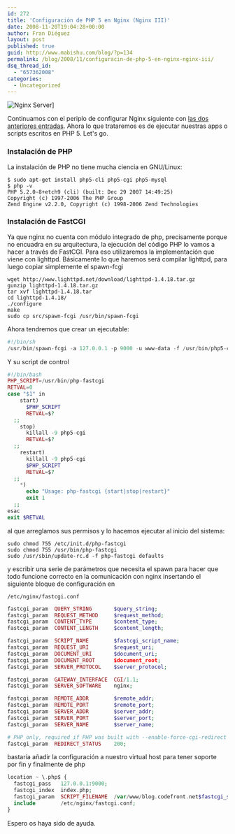 ```yaml
---
id: 272
title: 'Configuración de PHP 5 en Nginx (Nginx III)'
date: 2008-11-20T19:04:28+00:00
author: Fran Diéguez
layout: post
published: true
guid: http://www.mabishu.com/blog/?p=134
permalink: /blog/2008/11/configuracin-de-php-5-en-nginx-nginx-iii/
dsq_thread_id:
  - "657362008"
categories:
  - Uncategorized
---
```

<div class="aligncenter">

![](/assets/nginx-black-logo.jpg "Nginx Server")]
</div>

Continuamos con el periplo
de configurar Nginx siguiente con [las
dos](http://www.mabishu.com/blog/2008/05/07/servidor-optimizado-con-nginx-y-memcached "Web Server optimizado con Nginx")
[anteriores
entradas](http://www.mabishu.com/blog/2008/05/08/configuracion-de-virtualhosts-en-nginx-con-php-5-nginx-ii "Configuración de VirtualHosts en Nginx").
Ahora lo que trataremos es de ejecutar nuestras apps o scripts escritos
en PHP 5. Let's go.

### Instalación de PHP

La instalación de PHP no tiene mucha ciencia en GNU/Linux:

```shell
$ sudo apt-get install php5-cli php5-cgi php5-mysql
$ php -v
PHP 5.2.0-8+etch9 (cli) (built: Dec 29 2007 14:49:25)
Copyright (c) 1997-2006 The PHP Group
Zend Engine v2.2.0, Copyright (c) 1998-2006 Zend Technologies
```

### Instalación de FastCGI
Ya que nginx no cuenta con módulo integrado de php, precisamente porque no encuadra en su arquitectura, la ejecución del código PHP lo vamos a hacer a través de FastCGI. Para eso  utilizaremos la implementación que viene con lighttpd. Básicamente lo que haremos será compilar lighttpd, para luego copiar simplemente el spawn-fcgi

```shell
wget http://www.lighttpd.net/download/lighttpd-1.4.18.tar.gz
gunzip lighttpd-1.4.18.tar.gz
tar xvf lighttpd-1.4.18.tar
cd lighttpd-1.4.18/
./configure
make
sudo cp src/spawn-fcgi /usr/bin/spawn-fcgi
```

Ahora tendremos que crear un ejecutable:

```php
#!/bin/sh
/usr/bin/spawn-fcgi -a 127.0.0.1 -p 9000 -u www-data -f /usr/bin/php5-cgi
```

Y su script de control

```php
#!/bin/bash
PHP_SCRIPT=/usr/bin/php-fastcgi
RETVAL=0
case "$1" in
    start)
      $PHP_SCRIPT
      RETVAL=$?
  ;;
    stop)
      killall -9 php5-cgi
      RETVAL=$?
  ;;
    restart)
      killall -9 php5-cgi
      $PHP_SCRIPT
      RETVAL=$?
  ;;
    *)
      echo "Usage: php-fastcgi {start|stop|restart}"
      exit 1
  ;;
esac
exit $RETVAL
```

al que arreglamos sus permisos y lo hacemos ejecutar al inicio del sistema:

```shell
sudo chmod 755 /etc/init.d/php-fastcgi
sudo chmod 755 /usr/bin/php-fastcgi
sudo /usr/sbin/update-rc.d -f php-fastcgi defaults
```

y escribir una serie de parámetros que necesita el spawn para hacer que todo funcione correcto en la comunicación con nginx insertando el siguiente bloque de configuración en

```shell
/etc/nginx/fastcgi.conf
```

```php
fastcgi_param  QUERY_STRING       $query_string;
fastcgi_param  REQUEST_METHOD     $request_method;
fastcgi_param  CONTENT_TYPE       $content_type;
fastcgi_param  CONTENT_LENGTH     $content_length;

fastcgi_param  SCRIPT_NAME        $fastcgi_script_name;
fastcgi_param  REQUEST_URI        $request_uri;
fastcgi_param  DOCUMENT_URI       $document_uri;
fastcgi_param  DOCUMENT_ROOT      $document_root;
fastcgi_param  SERVER_PROTOCOL    $server_protocol;

fastcgi_param  GATEWAY_INTERFACE  CGI/1.1;
fastcgi_param  SERVER_SOFTWARE    nginx;

fastcgi_param  REMOTE_ADDR        $remote_addr;
fastcgi_param  REMOTE_PORT        $remote_port;
fastcgi_param  SERVER_ADDR        $server_addr;
fastcgi_param  SERVER_PORT        $server_port;
fastcgi_param  SERVER_NAME        $server_name;

# PHP only, required if PHP was built with --enable-force-cgi-redirect
fastcgi_param  REDIRECT_STATUS    200;
```

bastaría añadir la configuración a nuestro virtual host para tener soporte por fin y finalmente de php

```php
location ~ \.php$ {
  fastcgi_pass   127.0.0.1:9000;
  fastcgi_index  index.php;
  fastcgi_param  SCRIPT_FILENAME  /var/www/blog.codefront.net$fastcgi_script_name;
  include        /etc/nginx/fastcgi.conf;
}
```
Espero os haya sido de ayuda.
